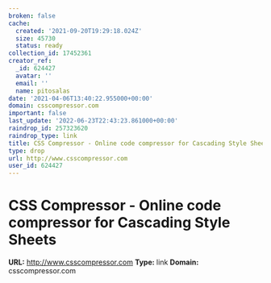 ```yaml
---
broken: false
cache:
  created: '2021-09-20T19:29:18.024Z'
  size: 45730
  status: ready
collection_id: 17452361
creator_ref:
  _id: 624427
  avatar: ''
  email: ''
  name: pitosalas
date: '2021-04-06T13:40:22.955000+00:00'
domain: csscompressor.com
important: false
last_update: '2022-06-23T22:43:23.861000+00:00'
raindrop_id: 257323620
raindrop_type: link
title: CSS Compressor - Online code compressor for Cascading Style Sheets
type: drop
url: http://www.csscompressor.com
user_id: 624427
---
```


# CSS Compressor - Online code compressor for Cascading Style Sheets

**URL:** http://www.csscompressor.com
**Type:** link
**Domain:** csscompressor.com

